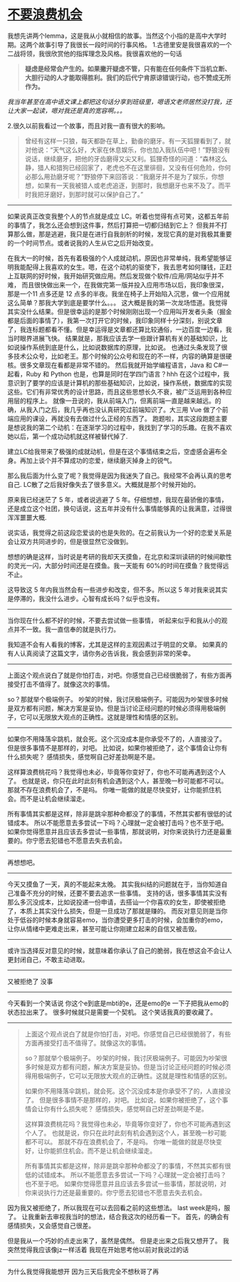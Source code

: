 # [不要浪费机会](https://github.com/AlexiFeng/gitblog/issues/16)

我想先讲两个lemma，这是我从小就相信的故事。当然这个小指的是高中大学时期。这两个故事引导了我很长一段时间的行事风格。
1.古德里安是我很喜欢的一个二战将领，我很欣赏他的指挥理念及风格。我很喜欢他的一句话

> **疑虑是经常会产生的。如果撇开疑虑不管，只有能在任何条件下当机立断、大胆行动的人才能取得胜利。我们的后代宁肯原谅错误行动，也不赞成无所作为。**

*我当年甚至在高中语文课上都把这句话分享到班级里，嗯语文老师居然没打我，还让大家一起读，嗯对我还是真的宽容啊。。。*

2.很久以前我看过一个故事，而且对我一直有很大的影响。

> 曾经有这样一只狼，每天都卧在草上，勤奋的磨牙。有一天狐狸看到了，就对他说：“天气这么好，大家在休息娱乐，你也加入我队伍中吧！”野狼没有说话，继续磨牙，把他的牙齿磨得又尖又利。狐狸奇怪的问道：“森林这么静，猎人和猎狗已经回家了，老虎也不在这里徘徊，又没有任何危险，你何必那么用劲磨牙呢？”野狼停下来回答说：“我磨牙并不是为了娱乐，你想想，如果有一天我被猎人或老虎追逐，到那时，我想磨牙也来不及了。而平时我把牙磨好，到那时就可以保护自己了。”

---

如果说真正改变我整个人的节点就是成立 LC。听着也觉得有点可笑，这都五年前的事情了，我怎么还会想到这件事，然后打算把一切都归结到它上？
但我并不打算那么做，那是逃避，我只是在进行自我剖析的时候，发现它真的是对我极其重要的一个时间节点。或者说我的人生从它之后开始改变。

在我大一的时候，首先有着极强的个人成就动机，原因也非常单纯，我希望能够证明我能配得上我喜欢的女生。嗯，在这个动机的驱使下，我去思考如何赚钱，正赶上互联网的好时候，我开始研究做应用。然后发现做个软件/应用/网站似乎并不难， 而且很快做出来一个，在我做完第一版并投入应用市场以后，我印象很深，那是一个11 点多还是 12 点多的半夜。我坐在椅子上开始陷入沉思，做一个应用就这么简单？那我大学到底是要学什么。。。
这大概是我的第一次龙场悟道。我觉得其实没什么结果。但是很幸运的是那个时候刚刚出现一个应用叫开发者头条（掘金都是后面的事情了），我第一次打开它的时候，我印象同样十分深刻，别说文章了，我连标题都看不懂。但是幸运得是文章都还算比较通俗，一边百度一边看，我当时眼界进展飞快。
结果就是，那我应该去学一些跟计算机有关的基础知识，比如说操作系统到底是什么，比如说数据库的原理，比如说。
也通过头条发现了很多技术公众号，比如老王。那个时候的公众号和现在的不一样，内容的确算是很硬核。很多文章现在看都是非常不错的。
然后我就开始学编程语言，Java 和 C#一起看，Ruby 和 Python 也是，也算是同时在学四门语言？hhh
在这个过程中，我意识到了要学的应该是计算机的那些基础知识，比如说，操作系统，数据库的实现这些。它们有非常优秀的设计思路，而且这些思想长久不衰，被广泛运用到各种应用层的程序上。
就像一丑说的，我从前端入门，但离前端一直是越来越远。的确，从我入门之后，我几乎再也没认真研究过前端知识了。大三用 Vue 做了个前端应用的课设，再就没有去做过什么正经的东西了。
跑题啦，其实这段跑题主要是想说我的第二个动机：在逐渐学习的过程中，我找到了学习的乐趣。在我不喜欢她以后，第一个成功动机就这样被替代掉了.

建立LC给我带来了极强的成就动机，但是在这个事情结束之后，空虚感会遍布全身。再加上谈个并不算成功的恋爱，继续磨灭掉身上的锐气。

那么我后面为什么变了呢？我觉得是因为我迷失了自己。我经常不会再认真的思考自己.
LC散了之后我好像失去了很多意义。大概就是那个时候开始的。

原来我已经迷茫了 5 年，或者说逃避了 5 年。仔细想想，我现在最骄傲的事情，还是成立这个社团，换句话说，这五年并没有什么事情能够真的让我满意，过得很浑浑噩噩大概.

说实话，我觉得之前这段恋爱谈的也是失败的。在之前我认为一个好的恋爱关系是会让双方共同进步的，但是很显然它没做到。

想想的确是这样，当时说是考研的我却天天摸鱼，在北京和深圳读研的时候间歇性的灵光一闪，大部分时间还是在摸鱼。我一天能有 60%的时间在摸鱼？我觉得远不止。

这导致这 5 年内我当然会有一些进步和改变，但不多。所以这 5 年对我来说其实是停滞的，我没什么进步。心智有成长吗？似乎也没有。

---
当你现在什么都不好的时候，不要去尝试做一些事情，
听起来似乎和我从小的观点并不一致。我一直信奉的就是执行力。

我知道不会有人看我的博客，尤其是这样的主观因素过于明显的文章。
如果真的有人认真阅读了这篇文字，请你务必告诉我，我会感到非常的荣幸。

---

上面这个观点说白了就是你怕打击，对吧。你感觉自己已经很脆弱了，有些方面再接受打击不值得了。就像这次的事情。

so？那就举个极端例子。
吵架的时候，我讨厌极端例子。可能因为吵架很多时候是双方都有问题，解决方案是妥协。但是当讨论正经问题的时候必须得用极端例子，它可以无限放大观点的正确性。这就是理性和情感的区别。

---

如果你不用降落伞跳机，就会死。这个沉没成本是你承受不了的，人直接没了。
但是很多事情不是那样的，对吧。
比如说，如果你被拒绝了，这个事情会让你有什么损失呢？
感情损失，感觉啊自己好差劲啊是不是。

这样算浪费桃花吗？我觉得也未必，毕竟等你变好了，你也不可能再遇到这个人了。
也就是说，你只在此时此刻有机会遇到这个人，甚至晚一秒可能都不可以。
那就不存在浪费机会了，不是吗。
你唯一能做的就是尽快变好，让你能抓住机会。而不是让机会继续溜走。

所有事情其实都是这样，除非是跳伞那种命都没了的事情，不然其实都有很低的试错成本。
所以不能愿意去多尝试一下吗？心理就一定会被打击吗？也不至于吧。
如果你觉得愿意并且应该去多尝试一些事情，那就说明，对你来说执行力还是最重要的。你宁愿去犯错也不愿意去失去机会。



---

再想想吧。

---

今天又摸鱼了一天，真的不能起来太晚。
其实我纠结的问题就在于，当你知道自己准备不充分的时候，还要不要去追求一些事情。
支持的话，很多事情其实没有那么多沉没成本，比如说投递一份申请，去搭讪一个你喜欢的女生，即使被拒绝了，本质上其实没什么损失，但是一旦成功了那就是赚的。
而反对意见则是当你处于低谷的时候本身就容易emo，当你遭受更多打击的时候，会加重你的emo，让你从情绪中更难走出来，甚至可能让你刚建立起来的自信又被击毁。

---

或许当选择反对意见的时候，就意味着你承认了自己的脆弱，我在想这会不会让人更封闭自己，不敢主动进取。

---

又被拒绝了
没事

---

今天看到一个笑话说
你这个e到底是mbti的e，还是emo的e
一下子把我从emo的状态拉出来了。
很多时候就只是需要一个契机。
这个笑话我真的要收藏了。


---

> 上面这个观点说白了就是你怕打击，对吧。你感觉自己已经很脆弱了，有些方面再接受打击不值得了。就像这次的事情。
> 
> so？那就举个极端例子。 吵架的时候，我讨厌极端例子。可能因为吵架很多时候是双方都有问题，解决方案是妥协。但是当讨论正经问题的时候必须得用极端例子，它可以无限放大观点的正确性。这就是理性和情感的区别。
> 
> 如果你不用降落伞跳机，就会死。这个沉没成本是你承受不了的，人直接没了。 但是很多事情不是那样的，对吧。 比如说，如果你被拒绝了，这个事情会让你有什么损失呢？ 感情损失，感觉啊自己好差劲啊是不是。
> 
> 这样算浪费桃花吗？我觉得也未必，毕竟等你变好了，你也不可能再遇到这个人了。 也就是说，你只在此时此刻有机会遇到这个人，甚至晚一秒可能都不可以。 那就不存在浪费机会了，不是吗。 你唯一能做的就是尽快变好，让你能抓住机会。而不是让机会继续溜走。
> 
> 所有事情其实都是这样，除非是跳伞那种命都没了的事情，不然其实都有很低的试错成本。 所以不能愿意去多尝试一下吗？心理就一定会被打击吗？也不至于吧。 如果你觉得愿意并且应该去多尝试一些事情，那就说明，对你来说执行力还是最重要的。你宁愿去犯错也不愿意去失去机会。

因为我又被拒绝了，所以我现在可以去回看之前的这些想法。
last week是吗，服了。
让我重新去审视我当时的想法，结合我这次的经历看一下。
首先，的确会有感情损失，又会感觉自己很差。

但是我从一个巧妙的点走出来了，虽然是偶然。
但是走出来之后我又想开了。
我突然觉得我应该像jz一样活着
我现在开始思考他以前对我说过的话

---

为什么我觉得我能想开
因为三天后我完全不想秋哥了再